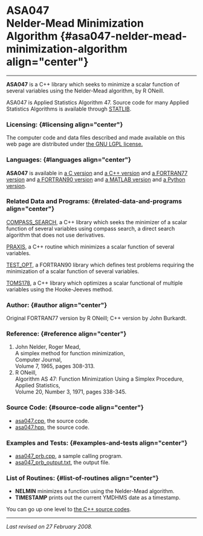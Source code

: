 ASA047\
Nelder-Mead Minimization Algorithm {#asa047-nelder-mead-minimization-algorithm align="center"}
==================================

------------------------------------------------------------------------

**ASA047** is a C++ library which seeks to minimize a scalar function of
several variables using the Nelder-Mead algorithm, by R ONeill.

ASA047 is Applied Statistics Algorithm 47. Source code for many Applied
Statistics Algorithms is available through
[STATLIB](http://lib.stat.cmu.edu/apstat).

### Licensing: {#licensing align="center"}

The computer code and data files described and made available on this
web page are distributed under [the GNU LGPL
license.](../../txt/gnu_lgpl.txt)

### Languages: {#languages align="center"}

**ASA047** is available in [a C version](../../c_src/asa047/asa047.md)
and [a C++ version](../../master/asa047/asa047.md) and [a FORTRAN77
version](../../f77_src/asa047/asa047.md) and [a FORTRAN90
version](../../f_src/asa047/asa047.md) and [a MATLAB
version](../../m_src/asa047/asa047.md) and [a Python
version](../../py_src/asa047/asa047.md).

### Related Data and Programs: {#related-data-and-programs align="center"}

[COMPASS\_SEARCH](../../master/compass_search/compass_search.md), a
C++ library which seeks the minimizer of a scalar function of several
variables using compass search, a direct search algorithm that does not
use derivatives.

[PRAXIS](../../master/praxis/praxis.md), a C++ routine which
minimizes a scalar function of several variables.

[TEST\_OPT](../../f_src/test_opt/test_opt.md), a FORTRAN90 library
which defines test problems requiring the minimization of a scalar
function of several variables.

[TOMS178](../../master/toms178/toms178.md), a C++ library which
optimizes a scalar functional of multiple variables using the
Hooke-Jeeves method.

### Author: {#author align="center"}

Original FORTRAN77 version by R ONeill; C++ version by John Burkardt.

### Reference: {#reference align="center"}

1.  John Nelder, Roger Mead,\
    A simplex method for function minimization,\
    Computer Journal,\
    Volume 7, 1965, pages 308-313.
2.  R ONeill,\
    Algorithm AS 47: Function Minimization Using a Simplex Procedure,\
    Applied Statistics,\
    Volume 20, Number 3, 1971, pages 338-345.

### Source Code: {#source-code align="center"}

-   [asa047.cpp](asa047.cpp), the source code.
-   [asa047.hpp](asa047.hpp), the source code.

### Examples and Tests: {#examples-and-tests align="center"}

-   [asa047\_prb.cpp](asa047_prb.cpp), a sample calling program.
-   [asa047\_prb\_output.txt](asa047_prb_output.txt), the output file.

### List of Routines: {#list-of-routines align="center"}

-   **NELMIN** minimizes a function using the Nelder-Mead algorithm.
-   **TIMESTAMP** prints out the current YMDHMS date as a timestamp.

You can go up one level to [the C++ source codes](../cpp_src.md).

------------------------------------------------------------------------

*Last revised on 27 February 2008.*
